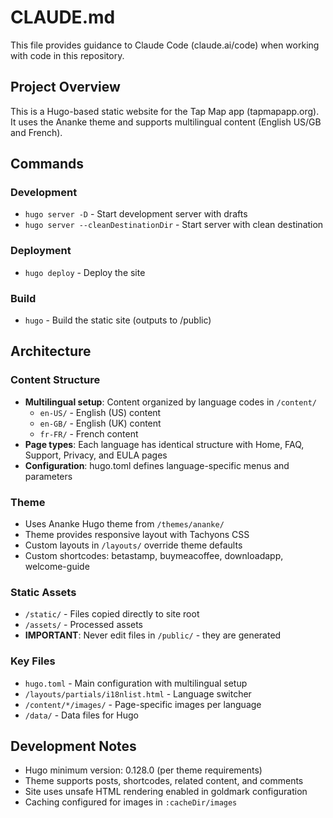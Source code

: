 # CLAUDE.md

This file provides guidance to Claude Code (claude.ai/code) when working with code in this repository.

## Project Overview

This is a Hugo-based static website for the Tap Map app (tapmapapp.org). It uses the Ananke theme and supports multilingual content (English US/GB and French).

## Commands

### Development
- `hugo server -D` - Start development server with drafts
- `hugo server --cleanDestinationDir` - Start server with clean destination

### Deployment
- `hugo deploy` - Deploy the site

### Build
- `hugo` - Build the static site (outputs to /public)

## Architecture

### Content Structure
- **Multilingual setup**: Content organized by language codes in `/content/`
  - `en-US/` - English (US) content
  - `en-GB/` - English (UK) content  
  - `fr-FR/` - French content
- **Page types**: Each language has identical structure with Home, FAQ, Support, Privacy, and EULA pages
- **Configuration**: hugo.toml defines language-specific menus and parameters

### Theme
- Uses Ananke Hugo theme from `/themes/ananke/`
- Theme provides responsive layout with Tachyons CSS
- Custom layouts in `/layouts/` override theme defaults
- Custom shortcodes: betastamp, buymeacoffee, downloadapp, welcome-guide

### Static Assets
- `/static/` - Files copied directly to site root
- `/assets/` - Processed assets
- **IMPORTANT**: Never edit files in `/public/` - they are generated

### Key Files
- `hugo.toml` - Main configuration with multilingual setup
- `/layouts/partials/i18nlist.html` - Language switcher
- `/content/*/images/` - Page-specific images per language
- `/data/` - Data files for Hugo

## Development Notes

- Hugo minimum version: 0.128.0 (per theme requirements)
- Theme supports posts, shortcodes, related content, and comments
- Site uses unsafe HTML rendering enabled in goldmark configuration
- Caching configured for images in `:cacheDir/images`